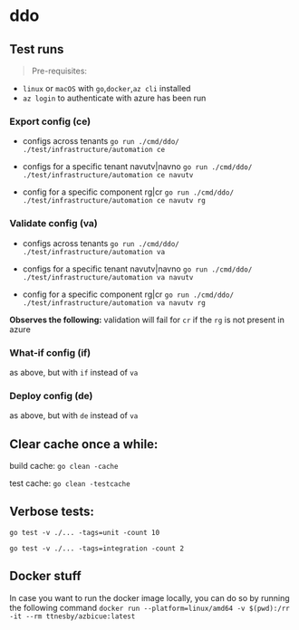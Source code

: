 # ddo

## Test runs

> Pre-requisites: 
- `linux` or `macOS` with `go`,`docker`,`az cli` installed
- `az login` to authenticate with azure has been run

### Export config (ce)

- configs across tenants
`go run ./cmd/ddo/ ./test/infrastructure/automation ce`

- configs for a specific tenant navutv|navno
`go run ./cmd/ddo/ ./test/infrastructure/automation ce navutv`

- config for a specific component rg|cr
`go run ./cmd/ddo/ ./test/infrastructure/automation ce navutv rg`

### Validate config (va)

- configs across tenants
`go run ./cmd/ddo/ ./test/infrastructure/automation va`

- configs for a specific tenant navutv|navno
`go run ./cmd/ddo/ ./test/infrastructure/automation va navutv`

- config for a specific component rg|cr
`go run ./cmd/ddo/ ./test/infrastructure/automation va navutv rg`

**Observes the following:** validation will fail for `cr` if the `rg` is not present in azure

### What-if config (if)

as above, but with `if` instead of `va`

### Deploy config (de)

as above, but with `de` instead of `va`

## Clear cache once a while:

build cache: `go clean -cache`

test cache: `go clean -testcache`

## Verbose tests:

`go test -v ./... -tags=unit -count 10`

`go test -v ./... -tags=integration -count 2`

## Docker stuff

In case you want to run the docker image locally, you can do so by running the following command
`docker run --platform=linux/amd64 -v $(pwd):/rr -it --rm ttnesby/azbicue:latest`